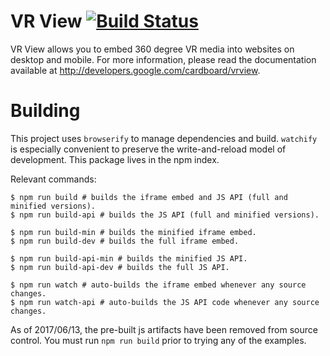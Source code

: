 # VR View [![Build Status](https://travis-ci.org/googlevr/vrview.svg?branch=master)](https://travis-ci.org/googlevr/vrview)

VR View allows you to embed 360 degree VR media into websites on desktop and
mobile. For more information, please read the documentation available at
<http://developers.google.com/cardboard/vrview>.

# Building

This project uses `browserify` to manage dependencies and build. `watchify` is
especially convenient to preserve the write-and-reload model of development.
This package lives in the npm index.

Relevant commands:
```shell
$ npm run build # builds the iframe embed and JS API (full and minified versions).
$ npm run build-api # builds the JS API (full and minified versions).

$ npm run build-min # builds the minified iframe embed.
$ npm run build-dev # builds the full iframe embed.

$ npm run build-api-min # builds the minified JS API.
$ npm run build-api-dev # builds the full JS API.

$ npm run watch # auto-builds the iframe embed whenever any source changes.
$ npm run watch-api # auto-builds the JS API code whenever any source changes.
```
As of 2017/06/13, the pre-built js artifacts have been removed from source
control. You must run `npm run build` prior to trying any of the examples.
